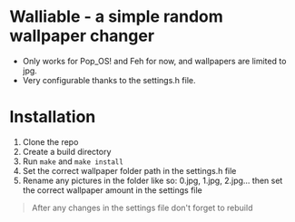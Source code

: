 # Walliable - a simple random wallpaper changer
- Only works for Pop_OS! and Feh for now, and wallpapers are limited to jpg.
- Very configurable thanks to the settings.h file.
# Installation
1. Clone the repo
1. Create a build directory
1. Run ``make`` and ``make install``
1. Set the correct wallpaper folder path in the settings.h file
1. Rename any pictures in the folder like so: 0.jpg, 1.jpg, 2.jpg... then set the correct wallpaper amount in the settings file
> After any changes in the settings file don't forget to rebuild
